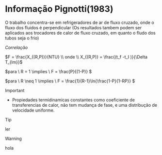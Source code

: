# Informação Pignotti(1983)
O trabalho concentra-se em refrigeradores de ar de fluxo cruzado, onde o fluxo dos fluidos é perpendicular (Os resultados tambem podem ser aplicados aos trocadores de calor de fluxo cruzado, em quanto o fludo dos tubos seja o frio)

*Correlação*

$F = \frac{X_{(R,P)}}{NTU}  \\ onde \\  X_{(R,P)} = \frac{(t_f -t_I )}{\Delta T_{lm}}$ 

$para \\ R = 1 \implies \\ F = \frac{P}{(1-P)} $

$para \\ R \neq 1 \implies \\ F = \frac{1}{R-1}\ln{\frac{1-P}{1-RP}} $


>[!Important]
>* Propiedades termidinamicas constantes como coeficiente de transferencias de calor, não tem mudança de fase, e uma distribução de velocidade uniforme.

>[!tip]
>ler

>[!Warning]
>hola
